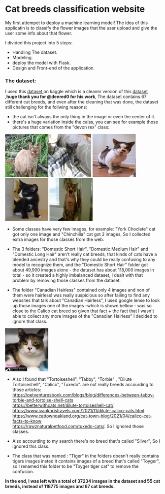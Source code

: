 # Cat breeds classification website

My first attempet to deploy a machine learning model!
The idea of this applicatin is to classify the flower images that the user upload and give the user some info about that flower.

I divided this project into 5 steps:

- Handling The dataset.<br>
- Modeling.<br>
- deploy the model with Flask.<br>
- Design and Front-end of the application.<br>

### The dataset: 

I used this <a href="https://www.kaggle.com/datasets/denispotapov/cat-breeds-dataset-cleared">dataset </a> on kaggle which is a cleaner version of this <a href="https://www.kaggle.com/datasets/ma7555/cat-breeds-dataset" >dataset</a> ,**huge thank you for @denred0 for his work**, The dataset contains 67 different cat breeds, and even after the cleaning that was done, the dataset still challenging for the follwing reasons: 

- the cat isn't always the only thing in the image or even the center of it.<br> 
- there's a huge variation inside the calss, you can see for example those pictures that comes from the "devon rex" class:

<img src="https://github.com/Aml-Hassan-Abd-El-hamid/cat-breeds-classification-website/blob/main/readme_images/184devon%20rex328.jpg" width="140" height="140" ><img src="https://github.com/Aml-Hassan-Abd-El-hamid/cat-breeds-classification-website/blob/main/readme_images/21devon%20rex6.jpg" width="140" height="140" >
<img src="https://github.com/Aml-Hassan-Abd-El-hamid/cat-breeds-classification-website/blob/main/readme_images/2devon%20rex2.jpg" width="140" height="140" >
<img src="https://github.com/Aml-Hassan-Abd-El-hamid/cat-breeds-classification-website/blob/main/readme_images/devon%20rex15.jpg" width="140" height="140" >
<img src="https://github.com/Aml-Hassan-Abd-El-hamid/cat-breeds-classification-website/blob/main/readme_images/devon%20rex29.jpg" width="140" height="140" >

- Some classes have very few images, for example: "York Choclete" cat got only one image and "Chinchilla" cat got 2 images, So I collected extra images for those classes from the web.

- The 3 folders: "Domestic Short Hair", "Domestic Medium Hair" and "Domestic Long Hair" aren't really cat breeds, that kinds of cats have a blended ancestry and that's why they could be really confusing to any model to recognize them, and the "Domestic Short Hair" folder got about 49,900 images alone - the dataset has about 118,000 images in total - so it created a highly imbalanced dataset, I dealt with that problem by removing those classes from the dataset.

- The folder "Canadian Hairless" contained only 4 images and non of them were hairless! was really suspicious so after failing to find any websites that talk about "Canadian Hairless", I used google lense to look up those images one of the images -which is shown bellow - was so close to the Calico cat breed so given that fact + the fact that I wasn't able to collect any more images of the "Canadian Hairless" I decided to ignore that class. 
<img src="https://github.com/Aml-Hassan-Abd-El-hamid/cat-breeds-classification-website/blob/main/readme_images/34851962_6.jpg" width="140" height="140" >

- Also I found that "Tortoiseshell", "Tabby",  "Torbie" , "Dilute Tortoiseshell", "Calico", "Tuxedo".  are not really breeds accourding to those articles:<br> https://petventuresbook.com/blogs/blog/differences-between-tabby-torbie-and-tortoise-shell-cats <br> https://betterwithcats.net/dilute-tortoiseshell-cat/ <br> https://www.ivankhristravels.com/2021/11/dilute-calico-cats.html <br> https://www.cattownoakland.org/cat-town-blog/2021/04/calico-cat-facts-to-know <br> https://rawznaturalpetfood.com/tuxedo-cats/. So I ignored those classes.

- Also accourding to my search there's no breed that's called "Silver", So I ignored this class.

- The class that was named : "Tiger" in the folders doesn't really contains tigers images insted it contains images of a breed that's called "Toyger", so I renamed this folder to be "Toyger tiger cat" to remove the confusion.

**In the end, I was left with a total of 37234 images in the dataset and 55 cat breeds, instead of 118775 images and 67 cat breeds.**
